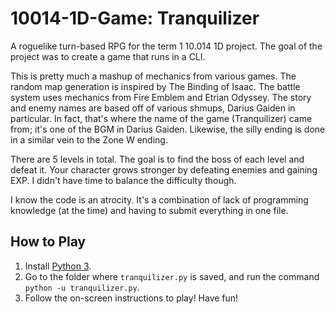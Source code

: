 # 10014-1D-Game: Tranquilizer

A roguelike turn-based RPG for the term 1 10.014 1D project. The goal of the project was to create a game that runs in a CLI.

This is pretty much a mashup of mechanics from various games. The random map generation is inspired by The Binding of Isaac. The battle system uses mechanics from Fire Emblem and Etrian Odyssey. The story and enemy names are based off of various shmups, Darius Gaiden in particular. In fact, that's where the name of the game (Tranquilizer) came from; it's one of the BGM in Darius Gaiden. Likewise, the silly ending is done in a similar vein to the Zone W ending.

There are 5 levels in total. The goal is to find the boss of each level and defeat it. Your character grows stronger by defeating enemies and gaining EXP. I didn't have time to balance the difficulty though.

I know the code is an atrocity. It's a combination of lack of programming knowledge (at the time) and having to submit everything in one file.

## How to Play

1. Install [Python 3](https://www.python.org/downloads/).
2. Go to the folder where `tranquilizer.py` is saved, and run the command `python -u tranquilizer.py`.
3. Follow the on-screen instructions to play! Have fun!
